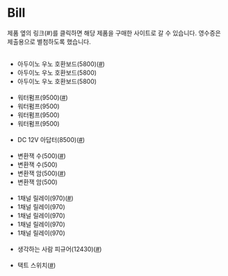 <h1>Bill</h1>
제품 옆의 링크(#)를 클릭하면 해당 제품을 구매한 사이트로 갈 수 있습니다. 
영수증은 제출용으로 별첨하도록 했습니다.
<br/><br/>

<ul>
  <li>아두이노 우노 호환보드(5800)(<a href="https://smartstore.naver.com/ic11401/products/556957855?NaPm=ct%3Dk2y6ktis%7Cci%3Dcheckout%7Ctr%3Dsls_myc%7Ctrx%3D%7Chk%3De19bf3a45e09460dbb7600a1ec9666275f09f4fd">#</a>)</li>
  <li>아두이노 우노 호환보드(5800)</li>
  <li>아두이노 우노 호환보드(5800)</li><br />
  <li>워터펌프(9500)(<a href="https://smartstore.naver.com/neato/products/288735278?NaPm=ct%3Dk2w6eywg%7Cci%3Dcheckout%7Ctr%3Dppc%7Ctrx%3D%7Chk%3D3fa2d2f1e6ac2778f29d63dc05044354bc165496">#</a>)</li>
  <li>워터펌프(9500)</li>
  <li>워터펌프(9500)</li>
  <li>워터펌프(9500)</li><br/>
  <li>DC 12V 아답터(8500)(<a href="https://smartstore.naver.com/gaon21/products/2301167406?NaPm=ct%3Dk2w6gn3l%7Cci%3Dcheckout%7Ctr%3Dppc%7Ctrx%3D%7Chk%3D433ada9dd11ac2c0de30aba5ed65b2b6c4d75e45">#</a>)</li><br/>
  <li>변환잭 수(500)(<a href="https://smartstore.naver.com/gaon21/products/2654246680?NaPm=ct%3Dk2w6j08n%7Cci%3Dcheckout%7Ctr%3Dppc%7Ctrx%3D%7Chk%3D9ada119dfd6a9cacc0419630a33c7a817b0bce2c">#</a>)</li>
  <li>변환잭 수(500)</li>
  <li>변환잭 암(500)(<a href="https://smartstore.naver.com/gaon21/products/2654246680?NaPm=ct%3Dk2w6j08n%7Cci%3Dcheckout%7Ctr%3Dppc%7Ctrx%3D%7Chk%3D9ada119dfd6a9cacc0419630a33c7a817b0bce2c">#</a>)</li>
  <li>변환잭 암(500)</li><br/>
  <li>1채널 릴레이(970)(<a href="https://www.jenomall.com/goods/goods_view.php?inflow=naverPay&goodsNo=1000004708&NaPm=ct%3Dk2w6n8bv%7Cci%3Dcheckout%7Ctr%3Dppc%7Ctrx%3D%7Chk%3D724d85a8ba46db1505712258dcfd7d932ad73cd4">#</a>)</li>
  <li>1채널 릴레이(970)</li>
  <li>1채널 릴레이(970)</li>
  <li>1채널 릴레이(970)</li>
  <li>1채널 릴레이(970)</li><br/>
  <li>생각하는 사람 피규어(12430)(<a href="http://shopping.interpark.com/product/productInfo.do?prdNo=6572651748&dispNo=008001083&smid1=common_prd">#</a>)</li><br/>
  <li>택트 스위치(<a href="https://smartstore.naver.com/ic11401/products/4015040911?NaPm=ct%3Dk2y6ktys%7Cci%3Dcheckout%7Ctr%3Dsls_myc%7Ctrx%3D%7Chk%3Ddc7875092686f86995ee077ae5b94b3b38482bce">#</a>)</li>
</ul>
